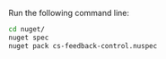 Run the following command line:

```bash
cd nuget/
nuget spec
nuget pack cs-feedback-control.nuspec
```